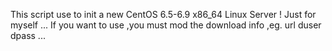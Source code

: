 This script use to init a new CentOS 6.5-6.9 x86_64 Linux Server !
Just for myself ...
If you want to use ,you must mod the download info ,eg. url duser dpass ...
